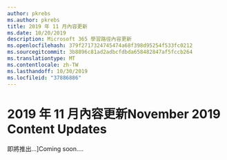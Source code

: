 ```yaml
---
author: pkrebs
ms.author: pkrebs
title: 2019 年 11 月內容更新
ms.date: 10/20/2019
description: Microsoft 365 學習路徑內容更新
ms.openlocfilehash: 379f2717324745474a68f398d95254f533fc0212
ms.sourcegitcommit: 3b8896c81ad2adbcfdbda658482847af5fccb264
ms.translationtype: MT
ms.contentlocale: zh-TW
ms.lasthandoff: 10/30/2019
ms.locfileid: "37886886"
---
```

# <a name="november-2019-content-updates"></a><span data-ttu-id="a8e92-103">2019 年 11 月內容更新</span><span class="sxs-lookup"><span data-stu-id="a8e92-103">November 2019 Content Updates</span></span>
<span data-ttu-id="a8e92-104">即將推出...]</span><span class="sxs-lookup"><span data-stu-id="a8e92-104">Coming soon....</span></span> 
